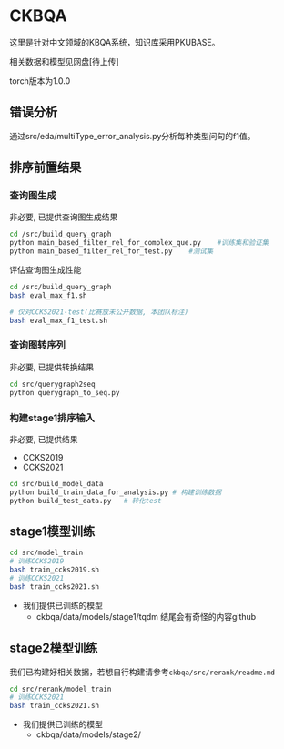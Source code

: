 # CKBQA

这里是针对中文领域的KBQA系统，知识库采用PKUBASE。

相关数据和模型见网盘[待上传]

torch版本为1.0.0

## 错误分析

通过src/eda/multiType_error_analysis.py分析每种类型问句的f1值。

## 排序前置结果

### 查询图生成

非必要, 已提供查询图生成结果

```bash
cd /src/build_query_graph
python main_based_filter_rel_for_complex_que.py    #训练集和验证集
python main_based_filter_rel_for_test.py    #测试集
```

评估查询图生成性能

```bash
cd /src/build_query_graph
bash eval_max_f1.sh

# 仅对CCKS2021-test(比赛放未公开数据, 本团队标注)
bash eval_max_f1_test.sh
```

### 查询图转序列

非必要, 已提供转换结果

```bash
cd src/querygraph2seq
python querygraph_to_seq.py
```

### 构建stage1排序输入

非必要, 已提供结果

* CCKS2019
* CCKS2021

```bash
cd src/build_model_data
python build_train_data_for_analysis.py # 构建训练数据
python build_test_data.py   # 转化test
```

## stage1模型训练

```bash
cd src/model_train
# 训练CCKS2019
bash train_ccks2019.sh
# 训练CCKS2021
bash train_ccks2021.sh
```

* 我们提供已训练的模型
  * ckbqa/data/models/stage1/tqdm 结尾会有奇怪的内容github

## stage2模型训练

我们已构建好相关数据，若想自行构建请参考`ckbqa/src/rerank/readme.md`

```bash
cd src/rerank/model_train
# 训练CCKS2021
bash train_ccks2021.sh
```

* 我们提供已训练的模型
  * ckbqa/data/models/stage2/
